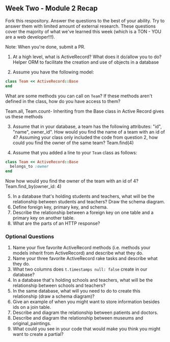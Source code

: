 ## Week Two - Module 2 Recap

Fork this respository. Answer the questions to the best of your ability. Try to answer them with limited amount of external research. These questions cover the majority of what we've learned this week (which is a TON - YOU are a web developer!!!).

Note: When you're done, submit a PR.

1. At a high level, what is ActiveRecord? What does it do/allow you to do?
Helper ORM to facilitate the creation and use of objects in a database

2. Assume you have the following model:


```ruby
class Team << ActiveRecord::Base
end
```

What are some methods you can call on `Team`? If these methods aren't defined in the class, how do you have access to them?

Team.all, Team.count- Inheriting from the Base class in Active Record gives us these methods

3. Assume that in your database, a team has the following attributes: "id", "name", owner_id". How would you find the name of a team with an id of 4? Assuming your class only included the code from question 2, how could you find the owner of the same team?
Team.find(4)

4. Assume that you added a line to your `Team` class as follows:

```ruby
class Team << ActiveRecord::Base
  belongs_to :owner
end
```

Now how would you find the owner of the team with an id of 4?
Team.find_by(owner_id: 4)

5. In a database that's holding students and teachers, what will be the relationship between students and teachers? Draw the schema diagram.
6. Define foreign key, primary key, and schema.
7. Describe the relationship between a foreign key on one table and a primary key on another table.
8. What are the parts of an HTTP response?


### Optional Questions

1. Name your five favorite ActiveRecord methods (i.e. methods your models inherit from ActiveRecord) and describe what they do.
2. Name your three favorite ActiveRecord rake tasks and describe what they do.
3. What two columns does `t.timestamps null: false` create in our database?
4. In a database that's holding schools and teachers, what will be the relationship between schools and teachers?
5. In the same database, what will you need to do to create this relationship (draw a schema diagram)?
6. Give an example of when you might want to store information besides ids on a join table.
7. Describe and diagram the relationship between patients and doctors.
8. Describe and diagram the relationship between museums and original_paintings.
9. What could you see in your code that would make you think you might want to create a partial?
